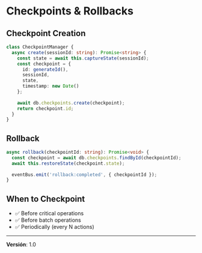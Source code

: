 # Checkpoints & Rollbacks

## Checkpoint Creation

```typescript
class CheckpointManager {
  async create(sessionId: string): Promise<string> {
    const state = await this.captureState(sessionId);
    const checkpoint = {
      id: generateId(),
      sessionId,
      state,
      timestamp: new Date()
    };
    
    await db.checkpoints.create(checkpoint);
    return checkpoint.id;
  }
}
```

## Rollback

```typescript
async rollback(checkpointId: string): Promise<void> {
  const checkpoint = await db.checkpoints.findById(checkpointId);
  await this.restoreState(checkpoint.state);
  
  eventBus.emit('rollback:completed', { checkpointId });
}
```

## When to Checkpoint

- ✅ Before critical operations
- ✅ Before batch operations
- ✅ Periodically (every N actions)

---

**Versión**: 1.0
